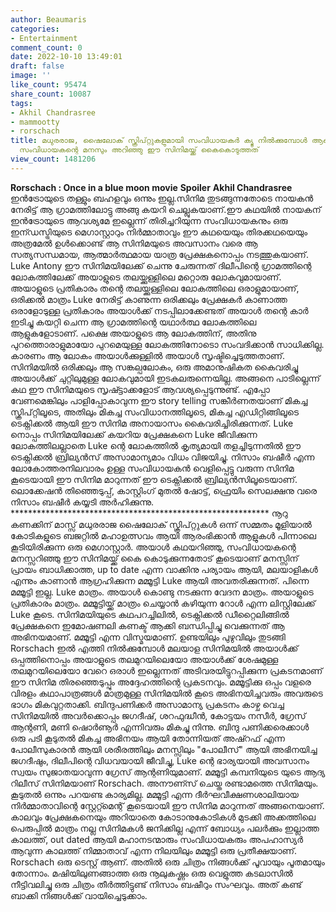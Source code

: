 ```yaml
---
author: Beaumaris
categories:
- Entertainment
comment_count: 0
date: 2022-10-10 13:49:01
draft: false
image: ''
like_count: 95474
share_count: 10087
tags:
- Akhil Chandrasree
- mammootty
- rorschach
title: മധുരരാജ, ഷൈലോക് സ്ക്രിപ്റ്റുകളുമായി സംവിധായകർ ക്യൂ നിൽക്കുമ്പോൾ ആണ് അയാൾ കഥയും
  സംവിധായകന്റെ മനസും അറിഞ്ഞു ഈ സിനിമയ്ക്ക് കൈകൊടുത്തത്
view_count: 1481206
---
```


**Rorschach : Once in a blue moon movie** **Spoiler** **Akhil Chandrasree** ഇൻട്രോയുടെ തള്ളും ബഹളവും ഒന്നും ഇല്ല.സിനിമ തുടങ്ങുന്നതോടെ നായകൻ നേരിട്ട് ആ ഗ്രാമത്തിലോട്ടു അങ്ങു കയറി ചെല്ലുകയാണ്.ഈ കഥയിൽ നായകന് ഇൻട്രോയുടെ ആവശ്യമേ ഇല്ലെന്ന് തിരിച്ചറിയുന്ന സംവിധായകനും ഒരു ഇന്ഡസ്ട്രിയുടെ മെഗാസ്റ്റാറും നിർമ്മാതാവും ഈ കഥയെയും തിരക്കഥയെയും അത്രമേൽ ഉൾക്കൊണ്ട് ആ സിനിമയുടെ അവസാനം വരെ ആ സത്യസന്ധമായ, ആത്മാർത്ഥമായ യാത്ര പ്രേക്ഷകനൊപ്പം നടത്തുകയാണ്. Luke Antony ഈ സിനിമയിലേക്ക് ചെന്നു ചേരുന്നത് ദിലീപിന്റെ ഗ്രാമത്തിന്റെ ലോകത്തിലേക്ക് അയാളുടെ തലയ്ക്കുള്ളിലെ മറ്റൊരു ലോകവുമായാണ്. അയാളുടെ പ്രതികാരം തന്റെ തലയ്ക്കുള്ളിലെ ലോകത്തിലെ ഒരാളുമായാണ്, ഒരിക്കൽ മാത്രം Luke നേരിട്ട് കാണുന്ന ഒരിക്കലും പ്രേക്ഷകർ കാണാത്ത ഒരാളോടുള്ള പ്രതികാരം അയാൾക്ക് നടപ്പിലാക്കേണ്ടത് അയാൾ തന്റെ കാർ ഇടിച്ചു കയറ്റി ചെന്ന ആ ഗ്രാമത്തിന്റെ യഥാർത്ഥ ലോകത്തിലെ ആളുകളോടാണ്. പക്ഷെ അയാളുടെ ആ ലോകത്തിന്, അതിനു പുറത്തൊരാളുമായോ പുറമെയുള്ള ലോകത്തിനോടൊ സംവദിക്കാൻ സാധിക്കില്ല. കാരണം ആ ലോകം അയാൾക്കുള്ളിൽ അയാൾ സൃഷ്ടിച്ചെടുത്തതാണ്. സിനിമയിൽ ഒരിക്കലും ആ സങ്കല്പലോകം, ഒരു അമാനുഷികത കൈവരിച്ചു അയാൾക്ക് ചുറ്റിലുമുള്ള ലോകവുമായി ഇടകലരുന്നെയില്ല. അങ്ങനെ പാടില്ലെന്ന് കഥ ഈ സിനിമയുടെ സൃഷ്ട്ടാക്കളോട് ആവശ്യപ്പെടുന്നുണ്ട്. എപ്പോ വേണമെങ്കിലും പാളിപ്പോകാവുന്ന ഈ story telling സങ്കീർണതയാണ് മികച്ച സ്ക്രിപ്റ്റിലൂടെ, അതിലും മികച്ച സംവിധാനത്തിലൂടെ, മികച്ച എഡിറ്റിങ്ങിലൂടെ ടെക്നിക്കൽ ആയി ഈ സിനിമ അനായാസം കൈവരിച്ചിരിക്കുന്നത്. Luke നൊപ്പം സിനിമയിലേക്ക് കയറിയ പ്രേക്ഷകനെ Luke ജീവിക്കുന്ന ലോകത്തിലല്ലാതെ Luke ന്റെ ലോകത്തിൽ കൃത്യമായി തളച്ചിടുന്നതിൽ ഈ ടെക്നിക്കൽ ബ്രില്യൻസ് അസാമാന്യമാം വിധം വിജയിച്ചു. നിസാം ബഷീർ എന്ന ലോകോത്തരനിലവാരം ഉള്ള സംവിധായകൻ വെളിപ്പെട്ടു വരുന്ന സിനിമ കൂടെയായി ഈ സിനിമ മാറുന്നത് ഈ ടെക്നിക്കൽ ബ്രില്യൻസിലൂടെയാണ്. ലൊക്കേഷൻ തിഞ്ഞെടുപ്പ്, കാസ്റ്റിംഗ് മുതൽ ഷോട്ട്, ഫ്രെയിം സെലക്ഷനു വരെ നിസാം ബഷീർ കയ്യടി അർഹിക്കുന്നു. *********************************************************** നൂറു കണക്കിന് മാസ്സ് മധുരരാജ ഷൈലോക് സ്ക്രിപ്റ്റുകൾ ഒന്ന് സമ്മതം മൂളിയാൽ കോടികളുടെ ബജറ്റിൽ മഹാഉത്സവം ആയി ആരംഭിക്കാൻ ആളുകൾ പിന്നാലെ കൂടിയിരിക്കുന്ന ഒരു മെഗാസ്റ്റാർ. അയാൾ കഥയറിഞ്ഞു, സംവിധായകന്റെ മനസ്സറിഞ്ഞു ഈ സിനിമയ്ക്ക് കൈ കൊടുക്കുന്നതോട് കൂടെയാണ് മനസ്സിന് പ്രായം ബാധിക്കാത്ത, up to date എന്ന വാക്കിനു പര്യായം ആയി, മലയാളികൾ എന്നും കാണാൻ ആഗ്രഹിക്കുന്ന മമ്മൂട്ടി Luke ആയി അവതരിക്കുന്നത്. പിന്നെ മമ്മൂട്ടി ഇല്ല. Luke മാത്രം. അയാൾ കൊണ്ടു നടക്കുന്ന വേദന മാത്രം. അയാളുടെ പ്രതികാരം മാത്രം. മമ്മൂട്ടിയ്ക്ക് മാത്രം ചെയ്യാൻ കഴിയുന്ന റോൾ എന്ന ലിസ്റ്റിലേക്ക് Luke കൂടെ. സിനിമയിയുടെ കഥപറച്ചിലിൽ, ടെക്നിക്കൽ ഡീറ്റൈലിങ്ങിൽ പ്രേക്ഷകനെ ഇമോഷണലി കണക്ട് ആക്കി ബന്ധിപ്പിച്ചു വെക്കുന്നത് ആ അഭിനയമാണ്. മമ്മൂട്ടി എന്ന വിസ്മയമാണ്. ഉണ്ടയിലും പുഴുവിലും തുടങ്ങി Rorschach ഇൽ എത്തി നിൽക്കുമ്പോൾ മലയാള സിനിമയിൽ അയാൾക്ക് ഒപ്പത്തിനൊപ്പം അയാളുടെ തലമുറയിലെയോ അയാൾക്ക് ശേഷമുള്ള തലമുറയിലെയോ വേറെ ഒരാൾ ഇല്ലെന്നത് അടിവരയിട്ടുറപ്പിക്കുന്ന പ്രകടനമാണ് ഈ സിനിമ തിരഞ്ഞെടുപ്പും അദ്ദേഹത്തിന്റെ പ്രകടനവും. മമ്മൂട്ടിക്കു ഒപ്പം വളരെ വിരളം കഥാപാത്രങ്ങൾ മാത്രമുള്ള സിനിമയിൽ കൂടെ അഭിനയിച്ചവരും അവരുടെ ഭാഗം മികവുറ്റതാക്കി. ബിന്ദുപണിക്കർ അസാമാന്യ പ്രകടനം കാഴ്ച വെച്ച സിനിമയിൽ അവർക്കൊപ്പം ജഗദീഷ്, ശറഫുദ്ധീൻ, കോട്ടയം നസീർ, ഗ്രേസ് ആന്റണി, മണി ഷൊർണൂർ എന്നിവരും മികച്ചു നിന്നു. ബിന്ദു പണിക്കരെക്കാൾ ഒരു പടി കൂടുതൽ മികച്ച അഭിനയം ആയി തോന്നിയത് അഷ്റഫ് എന്ന പോലീസുകാരൻ ആയി ശരീരത്തിലും മനസ്സിലും "പോലീസ്" ആയി അഭിനയിച്ച ജഗദീഷും, ദിലീപിന്റെ വിധവയായി ജീവിച്ചു, Luke ന്റെ ഭാര്യയായി അവസാനം സ്വയം സുജാതയാവുന്ന ഗ്രേസ് ആന്റണിയുമാണ്. മമ്മൂട്ടി കമ്പനിയുടെ യുടെ ആദ്യ റിലീസ് സിനിമയാണ് Rorschach. അനൗണ്സ് ചെയ്ത രണ്ടാമത്തെ സിനിമയും. കൂടുതൽ ഒന്നും പറയണ്ട കാര്യമില്ല. മമ്മൂട്ടി എന്ന ദീർഘവീക്ഷണശാലിയായ നിർമ്മാതാവിന്റെ സ്റ്റേറ്റ്മെന്റ് കൂടെയായി ഈ സിനിമ മാറുന്നത് അങ്ങനെയാണ്. കാലവും പ്രേക്ഷകനെയും അറിയാതെ കോടാനുകോടികൾ മുടക്കി അക്കത്തിലെ പെരുപ്പിൽ മാത്രം നല്ല സിനിമകൾ ജനിക്കില്ല എന്ന് ബോധ്യം പലർക്കും ഇല്ലാത്ത കാലത്ത്, out dated ആയി മഹാനടന്മാരും സംവിധായകരും അപഹാസ്യർ ആവുന്ന കാലത്ത് നിമ്മാതാവ് എന്ന നിലയിലും മമ്മൂട്ടി ഒരു പ്രതീക്ഷയാണ്. Rorschach ഒരു ടെസ്റ്റ് ആണ്. അതിൽ ഒരു ചിത്രം നിങ്ങൾക്ക് പൂവായും പൂതമായും തോന്നാം. മഷിയിലുണങ്ങാത്ത ഒരു നൂലുകഷ്ണം ഒരു വെളുത്ത കടലാസിൽ നീട്ടിവലിച്ചു ഒരു ചിത്രം തീർത്തിട്ടുണ്ട് നിസാം ബഷീറും സംഘവും. അത് കണ്ട് ബാക്കി നിങ്ങൾക്ക് വായിച്ചെടുക്കാം.